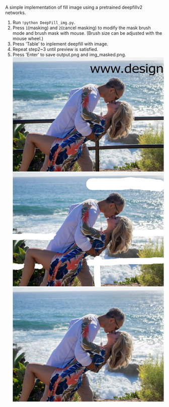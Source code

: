 A simple implementation of fill image using a pretrained deepfillv2 networks.

1. Run `!python DeepFill_img.py`.
2. Press `1`(masking) and `2`(cancel masking) to modify the mask brush mode and brush mask with mouse. (Brush size can be adjusted with the mouse wheel.)
3. Press 'Table' to inplement deepfill with image.
4. Repeat step2~3 until preview is satisfied.
5. Press 'Enter' to save output.png and img_masked.png.
![Image text](https://github.com/HaohuaLv/DeepFill/blob/master/input.png)
![Image text](https://github.com/HaohuaLv/DeepFill/blob/master/img_masked.png)
![Image text](https://github.com/HaohuaLv/DeepFill/blob/master/output.png)

